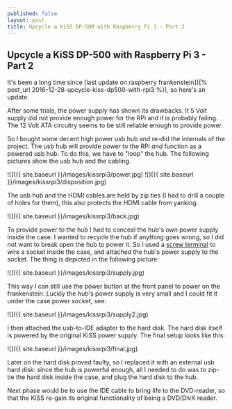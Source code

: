 ```yaml
---
published: false
layout: post
title: Upcycle a KiSS DP-500 with Raspberry Pi 3 - Part 2
---
```

## Upcycle a KiSS DP-500 with Raspberry Pi 3 - Part 2

It's been a long time since [last update on raspberry frankenstein]({% post_url 2016-12-28-upcycle-kiss-dp500-with-rpi3 %}), so here's an update.

After some trials, the power supply has shown its drawbacks. It 5 Volt supply did not provide enough power for the RPi and it is probably failing. The 12 Volt ATA circuitry seems to be still reliable enough to provide power.

So I bought some decent high power usb hub and re-did the internals of the project. The usb hub will provide power to the RPi _and_ function as a powered usb hub. To do this, we have to "loop" the hub.
The following pictures show the usb hub and the cabling.

![]({{ site.baseurl }}/images/kissrpi3/power.jpg)
![]({{ site.baseurl }}/images/kissrpi3/disposition.jpg)

The usb hub and the HDMI cables are held by zip ties (I had to drill a couple of holes for them), this also protects the HDMI cable from yanking.

![]({{ site.baseurl }}/images/kissrpi3/back.jpg)

To provide power to the hub I had to conceal the hub's own power supply inside the case. I wanted to recycle the hub if anything goes wrong, so I did not want to break open the hub to power it. So I used a [screw terminal](https://en.wikipedia.org/wiki/Screw_terminal) to wire a socket inside the case, and attached the hub's power supply to the socket. The thing is depicted in the following picture:

![]({{ site.baseurl }}/images/kissrpi3/supply.jpg)

This way I can still use the power button at the front panel to power on the frankenstein. Luckly the hub's power supply is very small and I could fit it under the case power socket, see: 

![]({{ site.baseurl }}/images/kissrpi3/supply2.jpg)

I then attached the usb-to-IDE adapter to the hard disk. The hard disk itself is powered by the original KiSS power supply.
The final setup looks like this:

![]({{ site.baseurl }}/images/kissrpi3/final.jpg)

Later on the hard disk proved faulty, so I replaced it with an external usb hard disk: since the hub is powerful enough, all I needed to do was to zip-tie the hard disk inside the case, and plug the hard disk to the hub.

Next phase would be to use the IDE cable to bring life to the DVD-reader, so that the KiSS re-gain its original functionality of being a DVD/DivX reader.
